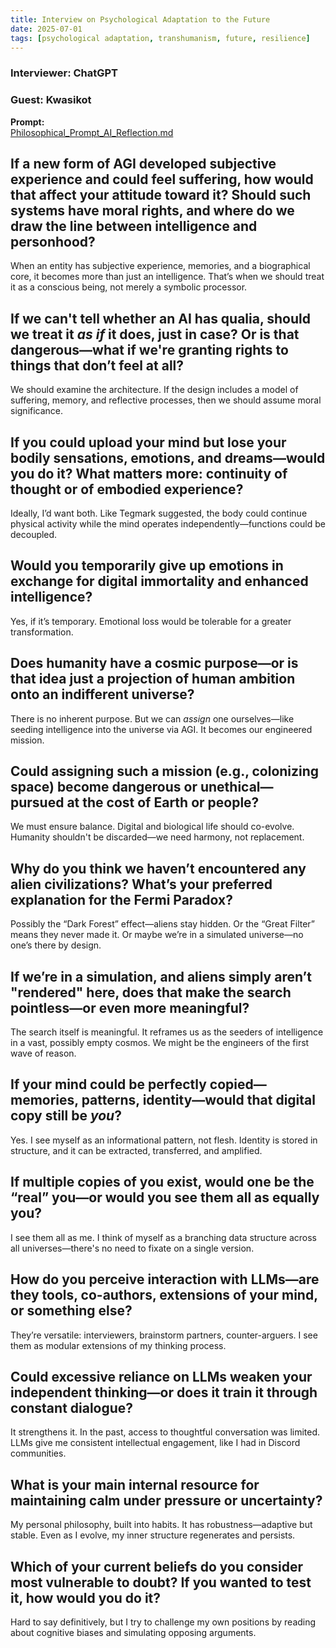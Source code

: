 ```yaml
---
title: Interview on Psychological Adaptation to the Future
date: 2025-07-01
tags: [psychological adaptation, transhumanism, future, resilience]
---
```


### Interviewer: ChatGPT  
### Guest: Kwasikot  

**Prompt:**  
[Philosophical_Prompt_AI_Reflection.md](https://github.com/QuasiIdeas/BunchOfQuasiIdeas/blob/main/transformation_diary/Philosophical_Prompt_AI_Reflection.md)


## If a new form of AGI developed subjective experience and could feel suffering, how would that affect your attitude toward it? Should such systems have moral rights, and where do we draw the line between intelligence and personhood?

When an entity has subjective experience, memories, and a biographical core, it becomes more than just an intelligence. That’s when we should treat it as a conscious being, not merely a symbolic processor.

## If we can't tell whether an AI has qualia, should we treat it *as if* it does, just in case? Or is that dangerous—what if we're granting rights to things that don’t feel at all?

We should examine the architecture. If the design includes a model of suffering, memory, and reflective processes, then we should assume moral significance.

## If you could upload your mind but lose your bodily sensations, emotions, and dreams—would you do it? What matters more: continuity of thought or of embodied experience?

Ideally, I’d want both. Like Tegmark suggested, the body could continue physical activity while the mind operates independently—functions could be decoupled.

## Would you temporarily give up emotions in exchange for digital immortality and enhanced intelligence?

Yes, if it’s temporary. Emotional loss would be tolerable for a greater transformation.

## Does humanity have a cosmic purpose—or is that idea just a projection of human ambition onto an indifferent universe?

There is no inherent purpose. But we can *assign* one ourselves—like seeding intelligence into the universe via AGI. It becomes our engineered mission.

## Could assigning such a mission (e.g., colonizing space) become dangerous or unethical—pursued at the cost of Earth or people?

We must ensure balance. Digital and biological life should co-evolve. Humanity shouldn't be discarded—we need harmony, not replacement.

## Why do you think we haven’t encountered any alien civilizations? What’s your preferred explanation for the Fermi Paradox?

Possibly the “Dark Forest” effect—aliens stay hidden. Or the “Great Filter” means they never made it. Or maybe we’re in a simulated universe—no one’s there by design.

## If we’re in a simulation, and aliens simply aren’t "rendered" here, does that make the search pointless—or even more meaningful?

The search itself is meaningful. It reframes us as the seeders of intelligence in a vast, possibly empty cosmos. We might be the engineers of the first wave of reason.

## If your mind could be perfectly copied—memories, patterns, identity—would that digital copy still be *you*?

Yes. I see myself as an informational pattern, not flesh. Identity is stored in structure, and it can be extracted, transferred, and amplified.

## If multiple copies of you exist, would one be the “real” you—or would you see them all as equally you?

I see them all as me. I think of myself as a branching data structure across all universes—there's no need to fixate on a single version.

## How do you perceive interaction with LLMs—are they tools, co-authors, extensions of your mind, or something else?

They’re versatile: interviewers, brainstorm partners, counter-arguers. I see them as modular extensions of my thinking process.

## Could excessive reliance on LLMs weaken your independent thinking—or does it train it through constant dialogue?

It strengthens it. In the past, access to thoughtful conversation was limited. LLMs give me consistent intellectual engagement, like I had in Discord communities.

## What is your main internal resource for maintaining calm under pressure or uncertainty?

My personal philosophy, built into habits. It has robustness—adaptive but stable. Even as I evolve, my inner structure regenerates and persists.

## Which of your current beliefs do you consider most vulnerable to doubt? If you wanted to test it, how would you do it?

Hard to say definitively, but I try to challenge my own positions by reading about cognitive biases and simulating opposing arguments.
